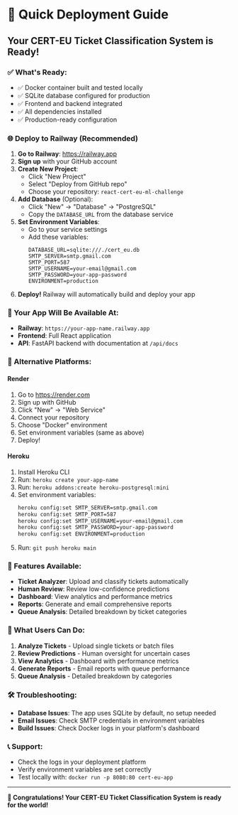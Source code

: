 # 🚀 Quick Deployment Guide

## Your CERT-EU Ticket Classification System is Ready!

### ✅ What's Ready:
- ✅ Docker container built and tested locally
- ✅ SQLite database configured for production
- ✅ Frontend and backend integrated
- ✅ All dependencies installed
- ✅ Production-ready configuration

### 🌐 Deploy to Railway (Recommended)

1. **Go to Railway**: https://railway.app
2. **Sign up** with your GitHub account
3. **Create New Project**:
   - Click "New Project"
   - Select "Deploy from GitHub repo"
   - Choose your repository: `react-cert-eu-ml-challenge`
4. **Add Database** (Optional):
   - Click "New" → "Database" → "PostgreSQL"
   - Copy the `DATABASE_URL` from the database service
5. **Set Environment Variables**:
   - Go to your service settings
   - Add these variables:
     ```
     DATABASE_URL=sqlite:///./cert_eu.db
     SMTP_SERVER=smtp.gmail.com
     SMTP_PORT=587
     SMTP_USERNAME=your-email@gmail.com
     SMTP_PASSWORD=your-app-password
     ENVIRONMENT=production
     ```
6. **Deploy!** Railway will automatically build and deploy your app

### 🎯 Your App Will Be Available At:
- **Railway**: `https://your-app-name.railway.app`
- **Frontend**: Full React application
- **API**: FastAPI backend with documentation at `/api/docs`

### 🔧 Alternative Platforms:

#### Render
1. Go to https://render.com
2. Sign up with GitHub
3. Click "New" → "Web Service"
4. Connect your repository
5. Choose "Docker" environment
6. Set environment variables (same as above)
7. Deploy!

#### Heroku
1. Install Heroku CLI
2. Run: `heroku create your-app-name`
3. Run: `heroku addons:create heroku-postgresql:mini`
4. Set environment variables:
   ```bash
   heroku config:set SMTP_SERVER=smtp.gmail.com
   heroku config:set SMTP_PORT=587
   heroku config:set SMTP_USERNAME=your-email@gmail.com
   heroku config:set SMTP_PASSWORD=your-app-password
   heroku config:set ENVIRONMENT=production
   ```
5. Run: `git push heroku main`

### 🎉 Features Available:
- **Ticket Analyzer**: Upload and classify tickets automatically
- **Human Review**: Review low-confidence predictions
- **Dashboard**: View analytics and performance metrics
- **Reports**: Generate and email comprehensive reports
- **Queue Analysis**: Detailed breakdown by ticket categories

### 📱 What Users Can Do:
1. **Analyze Tickets** - Upload single tickets or batch files
2. **Review Predictions** - Human oversight for uncertain cases
3. **View Analytics** - Dashboard with performance metrics
4. **Generate Reports** - Email reports with queue performance
5. **Queue Analysis** - Detailed breakdown by categories

### 🛠️ Troubleshooting:
- **Database Issues**: The app uses SQLite by default, no setup needed
- **Email Issues**: Check SMTP credentials in environment variables
- **Build Issues**: Check Docker logs in your platform's dashboard

### 📞 Support:
- Check the logs in your deployment platform
- Verify environment variables are set correctly
- Test locally with: `docker run -p 8080:80 cert-eu-app`

---

**🎉 Congratulations! Your CERT-EU Ticket Classification System is ready for the world!**
